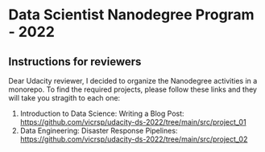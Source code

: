 # Data Scientist Nanodegree Program - 2022
## Instructions for reviewers

Dear Udacity reviewer, I decided to organize the Nanodegree activities in a monorepo. To find the required projects, please follow these links and they will take you stragith to each one:

1. Introduction to Data Science: Writing a Blog Post: https://github.com/vicrsp/udacity-ds-2022/tree/main/src/project_01
2. Data Engineering: Disaster Response Pipelines: https://github.com/vicrsp/udacity-ds-2022/tree/main/src/project_02


